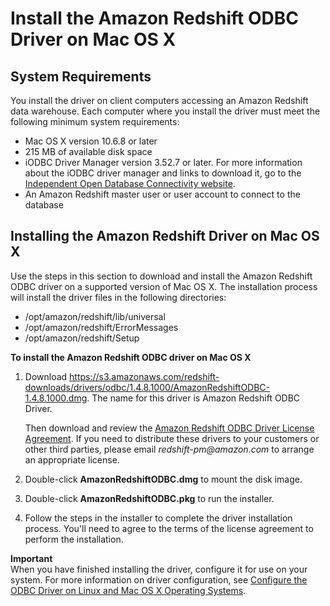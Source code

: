 # Install the Amazon Redshift ODBC Driver on Mac OS X<a name="install-odbc-driver-mac"></a>

## System Requirements<a name="odbc-driver-sysreq-mac"></a>

You install the driver on client computers accessing an Amazon Redshift data warehouse\. Each computer where you install the driver must meet the following minimum system requirements: 
+ Mac OS X version 10\.6\.8 or later
+ 215 MB of available disk space
+ iODBC Driver Manager version 3\.52\.7 or later\. For more information about the iODBC driver manager and links to download it, go to the [Independent Open Database Connectivity website](http://www.iodbc.org/dataspace/doc/iodbc/wiki/iodbcWiki/Downloads)\.
+ An Amazon Redshift master user or user account to connect to the database

## Installing the Amazon Redshift Driver on Mac OS X<a name="odbc-driver-mac-how-to-install"></a>

Use the steps in this section to download and install the Amazon Redshift ODBC driver on a supported version of Mac OS X\. The installation process will install the driver files in the following directories: 
+ /opt/amazon/redshift/lib/universal
+ /opt/amazon/redshift/ErrorMessages
+ /opt/amazon/redshift/Setup<a name="rs-mgmt-install-odbc-drivers-mac"></a>

**To install the Amazon Redshift ODBC driver on Mac OS X**

1. Download [https://s3\.amazonaws\.com/redshift\-downloads/drivers/odbc/1\.4\.8\.1000/AmazonRedshiftODBC\-1\.4\.8\.1000\.dmg](https://s3.amazonaws.com/redshift-downloads/drivers/odbc/1.4.8.1000/AmazonRedshiftODBC-1.4.8.1000.dmg)\. The name for this driver is Amazon Redshift ODBC Driver\. 

   Then download and review the [Amazon Redshift ODBC Driver License Agreement](https://s3.amazonaws.com/redshift-downloads/drivers/Amazon+Redshift+ODBC+Driver+License+Agreement.pdf)\. If you need to distribute these drivers to your customers or other third parties, please email *redshift\-pm@amazon\.com* to arrange an appropriate license\. 

1. Double\-click **AmazonRedshiftODBC\.dmg** to mount the disk image\.

1. Double\-click **AmazonRedshiftODBC\.pkg** to run the installer\.

1. Follow the steps in the installer to complete the driver installation process\. You'll need to agree to the terms of the license agreement to perform the installation\.

**Important**  
When you have finished installing the driver, configure it for use on your system\. For more information on driver configuration, see [Configure the ODBC Driver on Linux and Mac OS X Operating Systems](odbc-driver-configure-linux-mac.md)\.